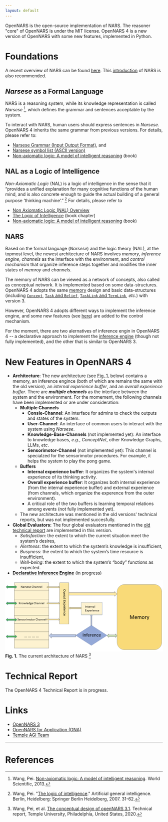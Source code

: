 ```yaml
---
layout: default
---
```


OpenNARS is the open-source implementation of NARS. The reasoner "core" of OpenNARS is under the MIT license. OpenNARS 4 is a new version of OpenNARS with some new features, implemented in Python. 

# Foundations

A recent overview of NARS can be found [here](https://proceedings.mlr.press/v192/wang22a/wang22a.pdf). This [introduction](https://cis.temple.edu/~pwang/NARS-Intro.html) of NARS is also recommended.

## *Narsese* as a Formal Language

NARS is a reasoning system, while its knowledge representation is called *Narsese* [^1], which defines the grammar and sentences acceptable by the system. 

To interact with NARS, human users should express sentences in *Narsese*.
OpenNARS 4 inherits the same grammar from previous versions. For details, please refer to:

 - [Narsese Grammar (Input Output Format)](https://github.com/opennars/opennars/wiki/Narsese-Grammar-(Input-Output-Format)), and 
 - [Narsese symbol list (ASCII version)](https://github.com/opennars/opennars/wiki/Narsese-symbol-list-(ASCII-version))
 - [Non-axiomatic logic: A model of intelligent reasoning](https://www.worldscientific.com/worldscibooks/10.1142/8665#t=aboutBook) (book)

## NAL as a Logic of Intelligence

*Non-Axiomatic Logic* (NAL) is a logic of intelligence in the sense that it “provides a unified explanation for many cognitive functions of the human mind, and is also concrete enough to guide the actual building of a general purpose ‘thinking machine’.” [^2] For details, please refer to
 - [Non Axiomatic Logic (NAL) Overview](https://github.com/opennars/opennars/wiki/Non-Axiomatic-Logic-(NAL),-the-logic-behind-OpenNARS)
 - [The Logic of Intelligence](https://link.springer.com/chapter/10.1007/978-3-540-68677-4_2) (book chapter)
 - [Non-axiomatic logic: A model of intelligent reasoning](https://www.worldscientific.com/worldscibooks/10.1142/8665#t=aboutBook) (book)

## NARS

Based on the formal language (*Narsese*) and the logic theory (NAL), at the topmost level, the newest architecture of NARS involves *memory*, *inference engine*, *channels* as the interface with the environment, and *control mechanism* that organize inference steps together and modifies the inner states of *memroy* and *channels*.

The memory of NARS can be viewed as a network of concepts, also called as conceptual network. It is implemented based on some data-structures.
OpenNARS 4 adopts the same [memory](https://github.com/opennars/opennars/wiki/Memory-Overview) design and basic data-structures (including [`Concept`](https://github.com/opennars/opennars/wiki/Concept-Object:-Content-and-Attributes), [`Task` and `Belief`](https://github.com/opennars/opennars/wiki/Task-and-Belief), [`TaskLink` and `TermLink`](https://github.com/opennars/opennars/wiki/TaskLink-and-TermLink), *etc*.) with version 3. 


However, OpenNARS 4 adopts different ways to implement the inference engine, and some new features (see [here](#New-Features)) are added to the control mechanism.

For the moment, there are two alernatives of inference engin in OpenNARS 4 -- a declarative approach to implement the [inference engine](https://drive.google.com/file/d/1uIjRqeCAU-IRKGo_tNJN8F8ghHI8q1qD/view) (though not fully implemented), and the other that is similar to OpenNARS 3.

# New Features in OpenNARS 4

 - **Architecture**: The new architecture (see [Fig. 1.](#fig1-architecture) below) contains a memory, an inference engince (both of which are remains the same with the old version), an *internal experience buffer*, and an *overall experience buffer*. There are ***multiple channels*** as the interface between the system and the environment. For the momement, the following channels have been implemented or are under consideration:
   - **Multiple Channels**
     - **Consle-Channel**: An interface for admins to check the outputs and states of the system.
     - **User-Channel**: An interface of common users to interact with the system using *Narsese*.
     - **Knowledge-Base-Channels** (not implemented yet): An interface to knowledge bases, *e.g.*, *ConceptNet*, other Knowledge Graphs, LLMs, *etc*.
     - **Sensorimotor-Channel** (not implemented yet): This channel is specialzed for the sensorimotor procedures. For example, it helps the system to play the pong game.
   - **Buffers**
     - **Internal experience buffer**: It organizes the system's internal experience of its thinking activity.
     - **Overall experience buffer**: It organizes both internal experience (from the internal experience buffer) and external experience (from channels, which organize the experence from the outer environment).
     - A critical role of the two buffers is learning temporal relations among events (not fully implemented yet).
   - The new architecture was mentioned in the old versions' technical reports, but was not implemented succesfully.
 - **Global Evaluators:** The four global evaluators mentioned in the [old technical report](https://cis.temple.edu/tagit/publications/PAGI-TR-11.pdf) are implemented in this version. 
    - *Satisfaction*: the extent to which the current situation meet the system’s desires,
    - *Alertness*: the extent to which the system’s knowledge is insufficient,
    - *Busyness*: the extent to which the system’s time resource is insufficient,
    - *Well-being*: the extent to which the system’s “body” functions as expected.
 - **[Declarative Inference Engine](https://drive.google.com/file/d/1uIjRqeCAU-IRKGo_tNJN8F8ghHI8q1qD/view)** (in progress)


<span id="fig1-architecture"></span>

![Current architecture of NARS](./assets/img/architecture.png)
**Fig. 1.** The current architecture of NARS [^3]


# Technical Report

The OpenNARS 4 Technical Report is in progress. 
<!-- Hopefully, it will be published in the near future. -->

# Links

 - [OpenNARS 3](https://github.com/opennars/opennars)
 - [OpenNARS for Application (ONA)](https://github.com/opennars/OpenNARS-for-Applications)
 - [Temple AGI Team](https://cis.temple.edu/tagit/)

---

# References

[^1]: Wang, Pei. [Non-axiomatic logic: A model of intelligent reasoning](https://www.worldscientific.com/worldscibooks/10.1142/8665#t=aboutBook). World Scientific, 2013.
[^2]: Wang, Pei. "[The logic of intelligence](https://link.springer.com/chapter/10.1007/978-3-540-68677-4_2)." Artificial general intelligence. Berlin, Heidelberg: Springer Berlin Heidelberg, 2007. 31-62.
[^3]: Wang, Pei, et al. [The conceptual design of openNARS 3.1](https://cis.temple.edu/tagit/publications/PAGI-TR-11.pdf). Technical report, Temple University, Philadelphia, United States, 2020.

